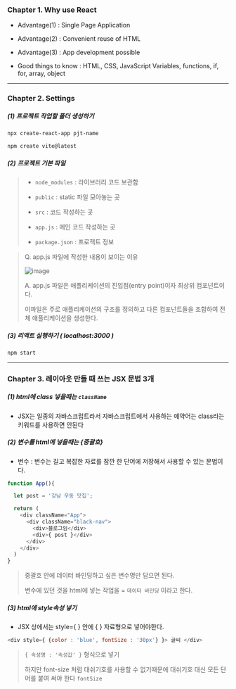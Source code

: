 ### Chapter 1. Why use React
* Advantage(1) : Single Page Application
* Advantage(2) : Convenient reuse of HTML
* Advantage(3) : App development possible

* Good things to know : HTML, CSS, JavaScript Variables, functions, if, for, array, object

---

### Chapter 2. Settings

##### (1) 프로젝트 작업할 폴더 생성하기

```bash
npx create-react-app pjt-name
``` 
```bash
npm create vite@latest
```


##### (2) 프로젝트 기본 파일 

> * `node_modules` : 라이브러리 코드 보관함
>
> * `public` : static 파일 모아놓는 곳
>
> * `src` : 코드 작성하는 곳
>
> * `app.js` : 메인 코드 작성하는 곳
>
> * `package.json` : 프로젝트 정보 

> Q. app.js 파일에 작성한 내용이 보이는 이유
>
> ![image](https://github.com/oiosu/React-Blog/assets/99783474/dc49eecc-ce00-4a87-8ab6-36d312a8dbec)
> 
> A. app.js 파일은 애플리케이션의 진입점(entry point)이자 최상위 컴포넌트이다.
>
> 이파일은 주로 애플리케이션의 구조를 정의하고 다른 컴포넌트들을 조합하여 전체 애플리케이션을 생성한다.

##### (3) 리액트 실행하기 ( localhost:3000 )

```bash
npm start
```

---

### Chapter 3. 레이아웃 만들 때 쓰는 JSX 문법 3개

##### (1) html에 class 넣을때는 `className`

* JSX는 일종의 자바스크립트라서 자바스크립트에서 사용하는 예약어는 class라는 키워드를 사용하면 안된다

##### (2) 변수를 html에 넣을때는 {중괄호}

* 변수 : 변수는 길고 복잡한 자료를 잠깐 한 단어에 저장해서 사용할 수 있는 문법이다.

```javascript
function App(){

  let post = '강남 우동 맛집';

  return (
    <div className="App">
      <div className="black-nav">
        <div>블로그임</div>
        <div>{ post }</div>
      </div>
    </div>
  )
}
```
> 중괄호 안에 데이터 바인딩하고 싶은 변수명만 담으면 된다.
>
> 변수에 있던 것을 html에 넣는 작업을 = `데이터 바인딩` 이라고 한다.


##### (3)  html에 style속성 넣기

* JSX 상에서는 style={ } 안에 { } 자료형으로 넣어야한다.

```javascript
<div style={ {color : 'blue', fontSize : '30px'} }> 글씨 </div>
```

> ` { 속성명 : '속성값' } ` 형식으로 넣기
>
> 하지만 font-size 처럼 대쉬기호를 사용할 수 없기때문에 대쉬기호 대신 모든 단어를 붙여 써야 한다 `fontSize`
>

